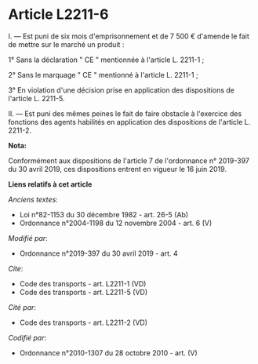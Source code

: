 # Article L2211-6

I. ― Est puni de six mois d'emprisonnement et de 7 500 € d'amende le fait de mettre sur le marché un produit :

1° Sans la déclaration " CE " mentionnée à l'article L. 2211-1 ;

2° Sans le marquage " CE " mentionné à l'article L. 2211-1 ;

3° En violation d'une décision prise en application des dispositions de l'article L. 2211-5. 

II. ― Est puni des mêmes peines le fait de faire obstacle à l'exercice des fonctions des agents habilités en application des
dispositions de l'article L. 2211-2.

**Nota:**

Conformément aux dispositions de l'article 7 de l'ordonnance n° 2019-397 du 30 avril 2019, ces dispositions entrent en
vigueur le 16 juin 2019.

**Liens relatifs à cet article**

_Anciens textes_:

  - Loi n°82-1153 du 30 décembre 1982 - art. 26-5 (Ab)
  - Ordonnance n°2004-1198 du 12 novembre 2004 - art. 6 (V)

_Modifié par_:

  - Ordonnance n°2019-397 du 30 avril 2019 - art. 4

_Cite_:

  - Code des transports - art. L2211-1 (VD)
  - Code des transports - art. L2211-5 (VD)

_Cité par_:

  - Code des transports - art. L2211-2 (VD)

_Codifié par_:

  - Ordonnance n°2010-1307 du 28 octobre 2010 - art. (V)
